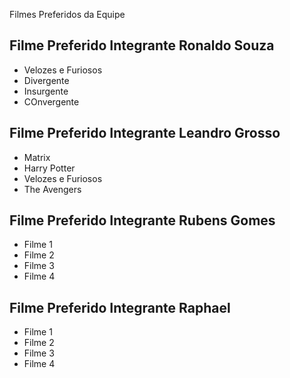 Filmes Preferidos da Equipe

## Filme Preferido Integrante Ronaldo Souza 

* Velozes e Furiosos
* Divergente
* Insurgente
* COnvergente


## Filme Preferido Integrante Leandro Grosso

* Matrix
* Harry Potter
* Velozes e Furiosos
* The Avengers


## Filme Preferido Integrante Rubens Gomes

* Filme 1
* Filme 2
* Filme 3
* Filme 4


## Filme Preferido Integrante Raphael

* Filme 1
* Filme 2
* Filme 3
* Filme 4
